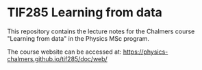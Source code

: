 # TIF285 Learning from data
This repository contains the lecture notes for the Chalmers course "Learning from data" in the Physics MSc program.

The course website can be accessed at: https://physics-chalmers.github.io/tif285/doc/web/
